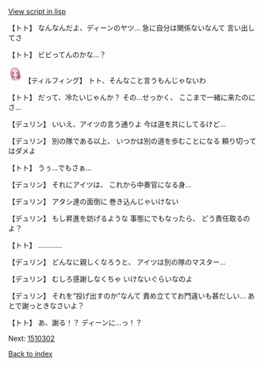 [View script in lisp](../scripts/1510102.txt)

【トト】
なんなんだよ、ディーンのヤツ…
急に自分は関係ないなんて
言い出してさ

【トト】
ビビってんのかな…？

<img src="../images/units/101411.png" alt="101411.png" height="34"/>
【ティルフィング】
トト、そんなこと言うもんじゃないわ

【トト】
だって、冷たいじゃんか？
その…せっかく、
ここまで一緒に来たのにさ…

【デュリン】
いいえ、アイツの言う通りよ
今は道を共にしてるけど…

【デュリン】
別の隊である以上、
いつかは別の道を歩むことになる
頼り切ってはダメよ

【トト】
うぅ…でもさぁ…

【デュリン】
それにアイツは、
これから中奏官になる身…

【デュリン】
アタシ達の面倒に
巻き込んじゃいけない

【デュリン】
もし昇進を妨げるような
事態にでもなったら、
どう責任取るのよ？

【トト】
…………

【デュリン】
どんなに親しくなろうと、
アイツは別の隊のマスター…

【デュリン】
むしろ感謝しなくちゃ
いけないぐらいなのよ

【デュリン】
それを“投げ出すのか”なんて
責め立ててお門違いも甚だしい…
あとで謝っときなさいよ？

【トト】
あ、謝る！？
ディーンに…っ！？


Next: [1510302](1510302.md)

[Back to index](index.md)
